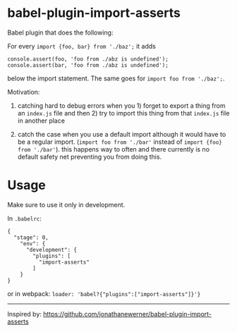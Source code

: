 # babel-plugin-import-asserts
Babel plugin that does the following:

For every `import {foo, bar} from './baz';` it adds 
```
console.assert(foo, 'foo from ./abz is undefined'); 
console.assert(bar, 'foo from ./abz is undefined');
```
below the import statement. The same goes for `import foo from './baz';`.

Motivation: 

1. catching hard to debug errors when you 1) forget to export a thing from an `index.js` file and then 2) try to import this thing from that `index.js` file in another place

2. catch the case when you use a default import although it would have to be a regular import. (`import foo from './bar'` instead of `import {foo} from './bar'`). this happens way to often and there currently is no default safety net preventing you from doing this. 

# Usage

Make sure to use it only in development.

In `.babelrc`:
```
{
  "stage": 0,
    "env": {
      "development": {
        "plugins": [
          "import-asserts"
        ]
    }
}
```

or in webpack:
`loader: 'babel?{"plugins":["import-asserts"]}'}`


---

Inspired by: https://github.com/jonathanewerner/babel-plugin-import-asserts
